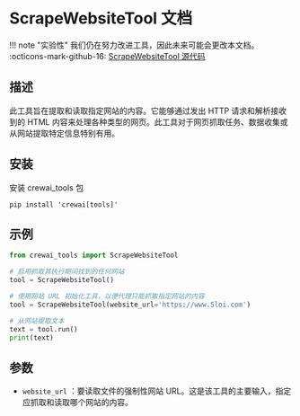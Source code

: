 # ScrapeWebsiteTool 文档

!!! note "实验性"
    我们仍在努力改进工具，因此未来可能会更改本文档。
    :octicons-mark-github-16: [ScrapeWebsiteTool 源代码](https://github.com/aithoughts/aipmAI-tools/tree/zh/src/crewai_tools/tools/scrape_website_tool)


## 描述
此工具旨在提取和读取指定网站的内容。它能够通过发出 HTTP 请求和解析接收到的 HTML 内容来处理各种类型的网页。此工具对于网页抓取任务、数据收集或从网站提取特定信息特别有用。

## 安装
安装 crewai_tools 包
```shell
pip install 'crewai[tools]'
```

## 示例
```python
from crewai_tools import ScrapeWebsiteTool

# 启用抓取其执行期间找到的任何网站
tool = ScrapeWebsiteTool()

# 使用网站 URL 初始化工具，以便代理只能抓取指定网站的内容
tool = ScrapeWebsiteTool(website_url='https://www.5loi.com')

# 从网站提取文本
text = tool.run()
print(text)
```

## 参数
- `website_url` ：要读取文件的强制性网站 URL。这是该工具的主要输入，指定应抓取和读取哪个网站的内容。

